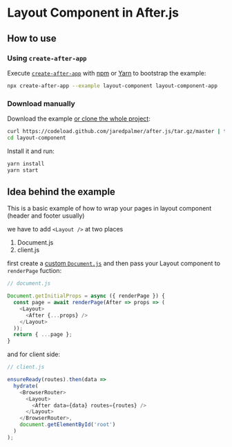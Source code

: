 # Layout Component in After.js

## How to use

### Using `create-after-app`

Execute [`create-after-app`](https://github.com/jaredpalmer/after.js/tree/master/packages/create-after-app) with [npm](https://docs.npmjs.com/cli/init) or [Yarn](https://yarnpkg.com/lang/en/docs/cli/create/) to bootstrap the example:

```bash
npx create-after-app --example layout-component layout-component-app
```

### Download manually

Download the example [or clone the whole project](https://github.com/jaredpalmer/after.js.git):

```bash
curl https://codeload.github.com/jaredpalmer/after.js/tar.gz/master | tar -xz --strip=2 after.js-master/examples/layout-component
cd layout-component
```

Install it and run:

```bash
yarn install
yarn start
```

## Idea behind the example

This is a basic example of how to wrap your pages in layout component (header and footer usually)

we have to add `<Layout />` at two places

1. Document.js
2. client.js

first create a [custom `Document.js`](https://github.com/jaredpalmer/after.js#custom-document) and then pass your Layout component to `renderPage` fuction:

```js
// document.js

Document.getInitialProps = async ({ renderPage }) {
  const page = await renderPage(After => props => (
    <Layout>
      <After {...props} />
    </Layout>
  ));
  return { ...page };
}
```

and for client side:

```js
// client.js

ensureReady(routes).then(data =>
  hydrate(
    <BrowserRouter>
      <Layout>
        <After data={data} routes={routes} />
      </Layout>
    </BrowserRouter>,
    document.getElementById('root')
  )
);
```
